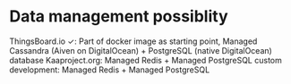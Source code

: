 # Data management possiblity

ThingsBoard.io ✓: Part of docker image as starting point, Managed Cassandra (Aiven on DigitalOcean) + PostgreSQL (native DigitalOcean) database
Kaaproject.org: Managed Redis + Managed PostgreSQL
custom development: Managed Redis + Managed PostgreSQL
